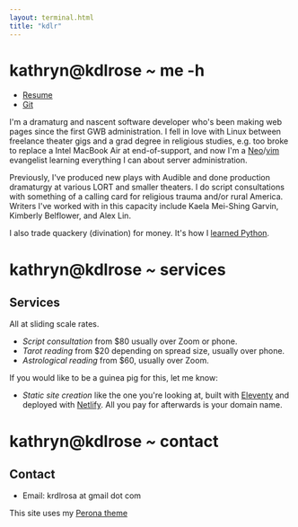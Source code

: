 ```yaml
---
layout: terminal.html
title: "kdlr"
---
```


# **kathryn**@**kdlrose** *~* me -h

- [Resume](/resume)
- [Git](https://codeberg.org/spica)

I'm a dramaturg and nascent software developer who's been making web pages since the first GWB administration. I fell in love with Linux between freelance theater gigs and a grad degree in religious studies, e.g. too broke to replace a Intel MacBook Air at end-of-support, and now I'm a [Neo](https://neovim.io)/[vim](https://www.vim.org/) evangelist learning everything I can about server administration.

Previously, I've produced new plays with Audible and done production dramaturgy at various LORT and smaller theaters. I do script consultations with something of a calling card for religious trauma and/or rural America. Writers I've worked with in this capacity include Kaela Mei-Shing Garvin, Kimberly Belflower, and Alex Lin.

I also trade quackery (divination) for money. It's how I [learned Python](https://codeberg.org/spica/tarot).

# **kathryn**@**kdlrose** *~* services

## Services

All at sliding scale rates.

- *Script consultation* from $80 usually over Zoom or phone.
- *Tarot reading* from $20 depending on spread size, usually over phone.
- *Astrological reading* from $60, usually over Zoom.

If you would like to be a guinea pig for this, let me know:

- *Static site creation* like the one you're looking at, built with [Eleventy](https://11ty.dev) and deployed with [Netlify](https://netlify.app). All you pay for afterwards is your domain name.


# **kathryn**@**kdlrose** *~* contact

## Contact

- Email: krdlrosa at gmail dot com

This site uses my [Perona theme](https://codeberg.org/spica/perona.nvim)
